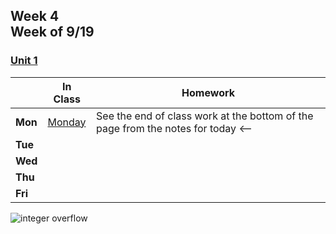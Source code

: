 <meta http-equiv="refresh" content="300"/>

## Week 4<br>Week of 9/19 

### [Unit 1](/apcsp/curriculum/1)  

  |       |In Class               |Homework   |
  |-------|---------              |---------  |
  |**Mon**|[Monday](apcsp/plans/9-19-22) |See the end of class work at the bottom of the page from the notes for today <-- |
  |**Tue**| | |
  |**Wed**| | |
  |**Thu**| | |
  |**Fri**| | |

<img src="https://news.mit.edu/sites/default/files/download/201503/MIT-Integer-Over-01-press.jpg" alt="integer overflow">


